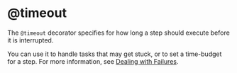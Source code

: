 # @timeout

The `@timeout` decorator specifies for how long a step should execute before it is interrupted.

You can use it to handle tasks that may get stuck, or to set a time-budget for a step. For more information, see [Dealing with Failures](/scaling/failures).

<!-- WARNING: THIS FILE WAS AUTOGENERATED! DO NOT EDIT! Instead, edit the notebook w/the location & name as this file. -->


<DocSection type="decorator" name="timeout" module="metaflow" show_import="True" heading_level="3" link="https://github.com/Netflix/metaflow/tree/master/metaflow/plugins/timeout_decorator.py#L14">
<SigArgSection>
<SigArg name="..." />
</SigArgSection>
<Description summary="Specifies a timeout for your step." extended_summary="This decorator is useful if this step may hang indefinitely.\n\nThis can be used in conjunction with the `@retry` decorator as well as the `@catch` decorator.\nA timeout is considered to be an exception thrown by the step. It will cause the step to be\nretried if needed and the exception will be caught by the `@catch` decorator, if present.\n\nNote that all the values specified in parameters are added together so if you specify\n60 seconds and 1 hour, the decorator will have an effective timeout of 1 hour and 1 minute." />
<ParamSection name="Parameters">
	<Parameter name="seconds" type="int, default 0" desc="Number of seconds to wait prior to timing out." />
	<Parameter name="minutes" type="int, default 0" desc="Number of minutes to wait prior to timing out." />
	<Parameter name="hours" type="int, default 0" desc="Number of hours to wait prior to timing out." />
</ParamSection>
</DocSection>

